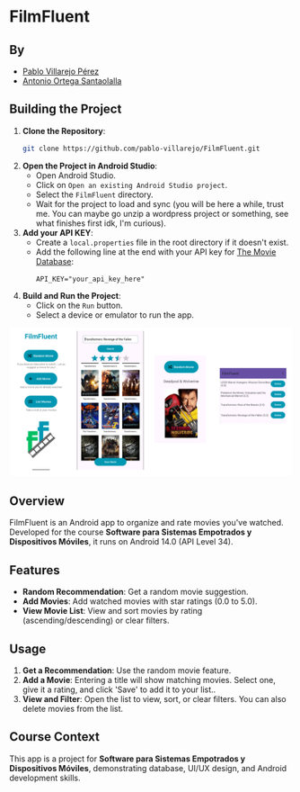 # **FilmFluent**
## **By**
- [Pablo Villarejo Pérez](https://github.com/pablo-villarejo)
- [Antonio Ortega Santaolalla](https://github.com/antonioortegas)

## **Building the Project**
1. **Clone the Repository**:
    ```bash
    git clone https://github.com/pablo-villarejo/FilmFluent.git
    ```
2. **Open the Project in Android Studio**:
    - Open Android Studio.
    - Click on `Open an existing Android Studio project`.
    - Select the `FilmFluent` directory.
    - Wait for the project to load and sync (you will be here a while, trust me. You can maybe go unzip a wordpress project or something, see what finishes first idk, I'm curious).
3. **Add your API KEY**:
    - Create a `local.properties` file in the root directory if it doesn't exist.
    - Add the following line at the end with your API key for [The Movie Database](https://www.themoviedb.org/):
        ```properties
        API_KEY="your_api_key_here"
        ```
4. **Build and Run the Project**:
    - Click on the `Run` button.
    - Select a device or emulator to run the app.

![FilmFluentUI](images/UI.png)

## **Overview**
FilmFluent is an Android app to organize and rate movies you've watched. Developed for the course **Software para Sistemas Empotrados y Dispositivos Móviles**, it runs on Android 14.0 (API Level 34).

## **Features**
- **Random Recommendation**: Get a random movie suggestion.
- **Add Movies**: Add watched movies with star ratings (0.0 to 5.0).
- **View Movie List**: View and sort movies by rating (ascending/descending) or clear filters.

## **Usage**
1. **Get a Recommendation**: Use the random movie feature.
2. **Add a Movie**: Entering a title will show matching movies. Select one, give it a rating, and click 'Save' to add it to your list..
3. **View and Filter**: Open the list to view, sort, or clear filters. You can also delete movies from the list.

## **Course Context**
This app is a project for **Software para Sistemas Empotrados y Dispositivos Móviles**, demonstrating database, UI/UX design, and Android development skills.
